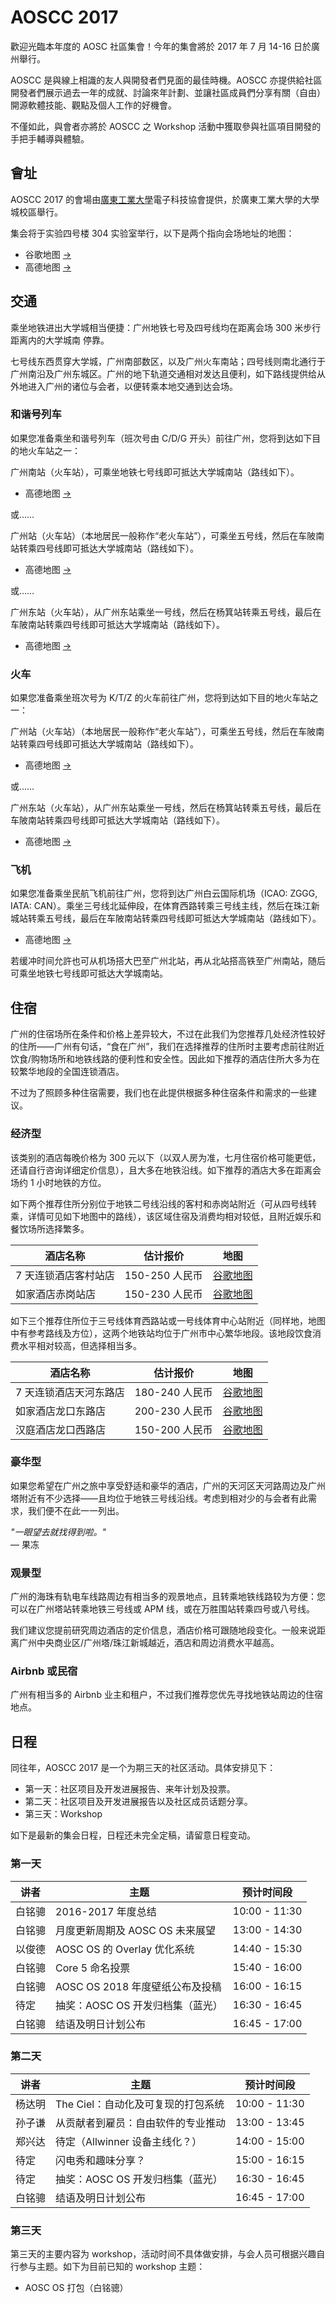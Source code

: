 AOSCC 2017
==========

歡迎光臨本年度的 AOSC 社區集會！今年的集會將於 2017 年 7 月 14-16 日於廣州舉行。

AOSCC 是與線上相識的友人與開發者們見面的最佳時機。AOSCC 亦提供給社區開發者們展示過去一年的成就、討論來年計劃、並讓社區成員們分享有關（自由）開源軟體技能、觀點及個人工作的好機會。

不僅如此，與會者亦將於 AOSCC 之 Workshop 活動中獲取參與社區項目開發的手把手輔導與體驗。

會址
----

AOSCC 2017 的會場由[廣東工業大學](http://www.gdut.edu.cn/)電子科技協會提供，於廣東工業大學的大學城校區舉行。

集会将于实验四号楼 304 实验室举行，以下是两个指向会场地址的地图：

- 谷歌地图
[→](https://www.google.com/maps/place/Guangdong+University+of+Technology+Experiment+Building+4,+Panyu+Qu,+Guangzhou+Shi,+Guangdong+Sheng,+China/@23.0400275,113.3957348,16z/data=!4m5!3m4!1s0x3403aad94a278a3f:0xf2ebd2723d97b2f5!8m2!3d23.0378993!4d113.3997973?hl=en)
- 高德地图 [→](https://gaode.com/search?query=%E4%B8%AD%E5%9B%BD%E5%B9%BF%E4%B8%9C%E7%9C%81%E5%B9%BF%E5%B7%9E%E5%B8%82%E7%95%AA%E7%A6%BA%E5%8C%BA%E5%B9%BF%E4%B8%9C%E5%B7%A5%E4%B8%9A%E5%A4%A7%E5%AD%A6%E5%AE%9E%E9%AA%8C%E5%9B%9B%E5%8F%B7%E6%A5%BC&city=110000&geoobj=116.302288%7C39.808925%7C116.618145%7C40.006178&zoom=12)

交通
----

乘坐地铁进出大学城相当便捷：广州地铁七号及四号线均在距离会场 300 米步行距离内的大学城南
停靠。

七号线东西贯穿大学城，广州南部数区，以及广州火车南站；四号线则南北通行于广州南沿及广州东城区。广州的地下轨道交通相对发达且便利，如下路线提供给从外地进入广州的诸位与会者，以便转乘本地交通到达会场。

### 和谐号列车

如果您准备乘坐和谐号列车（班次号由 C/D/G 开头）前往广州，您将到达如下目的地火车站之一：

广州南站（火车站），可乘坐地铁七号线即可抵达大学城南站（路线如下）。

- 高德地图 [→](http://gaode.com/dir?from%5Bname%5D=%E5%B9%BF%E5%B7%9E%E5%8D%97%E7%AB%99%28%E5%9C%B0%E9%93%81%E7%AB%99%29&from%5Blnglat%5D=113.269125%2C22.988980&from%5Bid%5D=BV10019725-from&from%5Bpoitype%5D=150500&from%5Badcode%5D=440100&from%5Bmodxy%5D=113.269125%2C22.988980&to%5Bid%5D=BV10024365-to&to%5Bname%5D=%E5%A4%A7%E5%AD%A6%E5%9F%8E%E5%8D%97%28%E5%9C%B0%E9%93%81%E7%AB%99%29&to%5Blnglat%5D=113.400557%2C23.043313&to%5Bmodxy%5D=113.400557%2C23.043313&to%5Bpoitype%5D=150500&to%5Badcode%5D=440113&type=bus&policy=2&dateTime=now)

或……

广州站（火车站）（本地居民一般称作“老火车站”），可乘坐五号线，然后在车陂南站转乘四号线即可抵达大学城南站（路线如下）。

- 高德地图 [→](http://gaode.com/dir?from%5Bid%5D=BV10015177&from%5Bname%5D=%E5%B9%BF%E5%B7%9E%E7%81%AB%E8%BD%A6%E7%AB%99%28%E5%9C%B0%E9%93%81%E7%AB%99%29&from%5Blnglat%5D=113.256603%2C23.148143&from%5Bmodxy%5D=113.256603%2C23.148143&from%5Bpoitype%5D=150500&from%5Badcode%5D=440104&to%5Bid%5D=BV10024365-to&to%5Bname%5D=%E5%A4%A7%E5%AD%A6%E5%9F%8E%E5%8D%97%28%E5%9C%B0%E9%93%81%E7%AB%99%29&to%5Blnglat%5D=113.400557%2C23.043313&to%5Bmodxy%5D=113.400557%2C23.043313&to%5Bpoitype%5D=150500&to%5Badcode%5D=440113&type=bus&policy=2&dateTime=now)

或……

广州东站（火车站），从广州东站乘坐一号线，然后在杨箕站转乘五号线，最后在车陂南站转乘四号线即可抵达大学城南站（路线如下）。

- 高德地图 [→](http://gaode.com/dir?from%5Bid%5D=BV10024357-from&from%5Bname%5D=%E5%B9%BF%E5%B7%9E%E4%B8%9C%E7%AB%99%28%E5%9C%B0%E9%93%81%E7%AB%99%29&from%5Blnglat%5D=113.324851%2C23.150968&from%5Bmodxy%5D=113.324851%2C23.150968&from%5Bpoitype%5D=150500&from%5Badcode%5D=440106&to%5Bid%5D=BV10024365-to&to%5Bname%5D=%E5%A4%A7%E5%AD%A6%E5%9F%8E%E5%8D%97%28%E5%9C%B0%E9%93%81%E7%AB%99%29&to%5Blnglat%5D=113.400557%2C23.043313&to%5Bmodxy%5D=113.400557%2C23.043313&to%5Bpoitype%5D=150500&to%5Badcode%5D=440113&type=bus&policy=0&dateTime=now)

### 火车

如果您准备乘坐班次号为 K/T/Z 的火车前往广州，您将到达如下目的地火车站之一：

广州站（火车站）（本地居民一般称作“老火车站”），可乘坐五号线，然后在车陂南站转乘四号线即可抵达大学城南站（路线如下）。

- 高德地图 [→](http://gaode.com/dir?from%5Bid%5D=BV10015177&from%5Bname%5D=%E5%B9%BF%E5%B7%9E%E7%81%AB%E8%BD%A6%E7%AB%99%28%E5%9C%B0%E9%93%81%E7%AB%99%29&from%5Blnglat%5D=113.256603%2C23.148143&from%5Bmodxy%5D=113.256603%2C23.148143&from%5Bpoitype%5D=150500&from%5Badcode%5D=440104&to%5Bid%5D=BV10024365-to&to%5Bname%5D=%E5%A4%A7%E5%AD%A6%E5%9F%8E%E5%8D%97%28%E5%9C%B0%E9%93%81%E7%AB%99%29&to%5Blnglat%5D=113.400557%2C23.043313&to%5Bmodxy%5D=113.400557%2C23.043313&to%5Bpoitype%5D=150500&to%5Badcode%5D=440113&type=bus&policy=2&dateTime=now)

或……

广州东站（火车站），从广州东站乘坐一号线，然后在杨箕站转乘五号线，最后在车陂南站转乘四号线即可抵达大学城南站（路线如下）。

- 高德地图 [→](http://gaode.com/dir?from%5Bid%5D=BV10024357-from&from%5Bname%5D=%E5%B9%BF%E5%B7%9E%E4%B8%9C%E7%AB%99%28%E5%9C%B0%E9%93%81%E7%AB%99%29&from%5Blnglat%5D=113.324851%2C23.150968&from%5Bmodxy%5D=113.324851%2C23.150968&from%5Bpoitype%5D=150500&from%5Badcode%5D=440106&to%5Bid%5D=BV10024365-to&to%5Bname%5D=%E5%A4%A7%E5%AD%A6%E5%9F%8E%E5%8D%97%28%E5%9C%B0%E9%93%81%E7%AB%99%29&to%5Blnglat%5D=113.400557%2C23.043313&to%5Bmodxy%5D=113.400557%2C23.043313&to%5Bpoitype%5D=150500&to%5Badcode%5D=440113&type=bus&policy=0&dateTime=now)


### 飞机

如果您准备乘坐民航飞机前往广州，您将到达广州白云国际机场（ICAO: ZGGG, IATA: CAN）。乘坐三号线北延伸段，在体育西路转乘三号线主线，然后在珠江新城站转乘五号线，最后在车陂南站转乘四号线即可抵达大学城南站（路线如下）。

- 高德地图 [→](http://gaode.com/dir?from%5Bid%5D=BV10024349&from%5Bname%5D=%E6%9C%BA%E5%9C%BA%E5%8D%97%28%E5%9C%B0%E9%93%81%E7%AB%99%29&from%5Blnglat%5D=113.303098%2C23.386691&from%5Bmodxy%5D=113.303098%2C23.386691&from%5Bpoitype%5D=150500&from%5Badcode%5D=440114&to%5Bid%5D=BV10024365-to&to%5Bname%5D=%E5%A4%A7%E5%AD%A6%E5%9F%8E%E5%8D%97%28%E5%9C%B0%E9%93%81%E7%AB%99%29&to%5Blnglat%5D=113.400557%2C23.043313&to%5Bmodxy%5D=113.400557%2C23.043313&to%5Bpoitype%5D=150500&to%5Badcode%5D=440113&type=bus&policy=0&dateTime=now)

若缓冲时间允許也可从机场搭大巴至广州北站，再从北站搭高铁至广州南站，随后可乘坐地铁七号线即可抵达大学城南站。

住宿
----

广州的住宿场所在条件和价格上差异较大，不过在此我们为您推荐几处经济性较好的住所——广州有句话，“食在广州”，我们在选择推荐的住所时主要考虑前往附近饮食/购物场所和地铁线路的便利性和安全性。因此如下推荐的酒店住所大多为在较繁华地段的全国连锁酒店。

不过为了照顾多种住宿需要，我们也在此提供根据多种住宿条件和需求的一些建议。

### 经济型

该类别的酒店每晚价格为 300 元以下（以双人房为准，七月住宿价格可能更低，还请自行咨询详细定价信息），且大多在地铁沿线。如下推荐的酒店大多在距离会场约 1 小时地铁的方位。

如下两个推荐住所分别位于地铁二号线沿线的客村和赤岗站附近（可从四号线转乘，详情可见如下地图中的路线），该区域住宿及消费均相对较低，且附近娱乐和餐饮场所选择繁多。

| 酒店名称 | 估计报价 | 地图 |
| ------- | -------- | ---- |
| 7 天连锁酒店客村站店 | 150-250 人民币 | [谷歌地图](https://www.google.com/maps/dir/%E4%B8%AD%E5%9B%BD%E5%B9%BF%E4%B8%9C%E7%9C%81%E5%B9%BF%E5%B7%9E%E5%B8%82%E6%B5%B7%E7%8F%A0%E5%8C%BA7%E5%A4%A9%E8%BF%9E%E9%94%81%E9%85%92%E5%BA%97%E5%B9%BF%E5%B7%9E%E5%AE%A2%E6%9D%91%E5%9C%B0%E9%93%81%E7%AB%99%E4%BA%8C%E5%BA%97/%E4%B8%AD%E5%9B%BD%E5%B9%BF%E4%B8%9C%E7%9C%81%E5%B9%BF%E5%B7%9E%E5%B8%82%E7%95%AA%E7%A6%BA%E5%8C%BA%E5%A4%A7%E5%AD%A6%E5%9F%8E%E5%8D%97/@23.0715992,113.325116,13z/am=t/data=!4m14!4m13!1m5!1m1!1s0x3402ff64fca50aff:0x4565fe4c47133a2d!2m2!1d113.3213702!2d23.0995606!1m5!1m1!1s0x3403aadca1aebf87:0x81777d6212316865!2m2!1d113.400431!2d23.04342!3e3?hl=en) |
| 如家酒店赤岗站店 | 150-230 人民币 | [谷歌地图](https://www.google.com/maps/dir/%E4%B8%AD%E5%9B%BD%E5%B9%BF%E4%B8%9C%E7%9C%81%E5%B9%BF%E5%B7%9E%E5%B8%82%E7%95%AA%E7%A6%BA%E5%8C%BA%E5%A4%A7%E5%AD%A6%E5%9F%8E%E5%8D%97/Home+Inn+%EF%BC%88Guangzhou+Pazhou+Chigang+Subway+Station+Branch%EF%BC%89,+Haizhu+Qu,+Guangzhou+Shi,+Guangdong+Sheng,+China/@23.0808225,113.3265942,14z/data=!4m14!4m13!1m5!1m1!1s0x3403aadca1aebf87:0x81777d6212316865!2m2!1d113.400431!2d23.04342!1m5!1m1!1s0x3402ff796c5cb053:0xf0f4533f68f4d2f9!2m2!1d113.3300231!2d23.0966575!3e3?hl=en) |

如下三个推荐住所位于三号线体育西路站或一号线体育中心站附近（同样地，地图中有参考路线及方位），这两个地铁站均位于广州市中心繁华地段。该地段饮食消费水平相对较高，但选择相当多。

| 酒店名称 | 估计报价 | 地图 |
| ------- | -------- | ---- |
| 7 天连锁酒店天河东路店 | 180-240 人民币 | [谷歌地图](https://www.google.com/maps/dir/%E4%B8%AD%E5%9B%BD%E5%B9%BF%E4%B8%9C%E7%9C%81%E5%B9%BF%E5%B7%9E%E5%B8%82%E7%95%AA%E7%A6%BA%E5%8C%BA%E5%A4%A7%E5%AD%A6%E5%9F%8E%E5%8D%97/%E4%B8%AD%E5%9B%BD%E5%B9%BF%E4%B8%9C%E7%9C%81%E5%B9%BF%E5%B7%9E%E5%B8%82%E5%A4%A9%E6%B2%B3%E5%8C%BA%E5%A4%A9%E6%B2%B3%E4%B8%9C%E8%B7%AF7%E5%A4%A9%E8%BF%9E%E9%94%81%E9%85%92%E5%BA%97/@23.1340415,113.3304242,16z/data=!4m14!4m13!1m5!1m1!1s0x3403aadca1aebf87:0x81777d6212316865!2m2!1d113.400431!2d23.04342!1m5!1m1!1s0x3402feff741d497f:0x7986c2f6e14338bf!2m2!1d113.3330003!2d23.1366493!3e3?hl=en) |
| 如家酒店龙口东路店 | 200-230 人民币 | [谷歌地图](https://www.google.com/maps/dir/%E4%B8%AD%E5%9B%BD%E5%B9%BF%E4%B8%9C%E7%9C%81%E5%B9%BF%E5%B7%9E%E5%B8%82%E7%95%AA%E7%A6%BA%E5%8C%BA%E5%A4%A7%E5%AD%A6%E5%9F%8E%E5%8D%97/%E4%B8%AD%E5%9B%BD%E5%B9%BF%E4%B8%9C%E7%9C%81%E5%B9%BF%E5%B7%9E%E5%B8%82%E5%A4%A9%E6%B2%B3%E5%8C%BA%E9%BE%99%E5%8F%A3%E4%B8%9C%E8%B7%AF%E5%A6%82%E5%AE%B6%E5%BF%AB%E6%8D%B7%E9%85%92%E5%BA%97/@23.0904896,113.325314,13z/data=!3m1!4b1!4m14!4m13!1m5!1m1!1s0x3403aadca1aebf87:0x81777d6212316865!2m2!1d113.400431!2d23.04342!1m5!1m1!1s0x3402fe53e6978831:0xc8caf0eddc8e5494!2m2!1d113.341839!2d23.137409!3e3?hl=en) |
| 汉庭酒店龙口西路店 | 150-200 人民币 | [谷歌地图](https://www.google.com/maps/dir/%E4%B8%AD%E5%9B%BD%E5%B9%BF%E4%B8%9C%E7%9C%81%E5%B9%BF%E5%B7%9E%E5%B8%82%E7%95%AA%E7%A6%BA%E5%8C%BA%E5%A4%A7%E5%AD%A6%E5%9F%8E%E5%8D%97/%E4%B8%AD%E5%9B%BD%E5%B9%BF%E4%B8%9C%E7%9C%81%E5%B9%BF%E5%B7%9E%E5%B8%82%E5%A4%A9%E6%B2%B3%E5%8C%BA%E9%BE%99%E5%8F%A3%E8%A5%BF%E8%B7%AF%E6%B1%89%E5%BA%AD%E8%BF%9E%E9%94%81%E9%85%92%E5%BA%97/@23.0904411,113.325314,13z/data=!3m1!4b1!4m14!4m13!1m5!1m1!1s0x3403aadca1aebf87:0x81777d6212316865!2m2!1d113.400431!2d23.04342!1m5!1m1!1s0x3402fe55c79e05f3:0x4f269b15040c86e5!2m2!1d113.3368226!2d23.137312!3e3?hl=en) |

### 豪华型

如果您希望在广州之旅中享受舒适和豪华的酒店，广州的天河区天河路周边及广州塔附近有不少选择——且均位于地铁三号线沿线。考虑到相对少的与会者有此需求，我们便不在此一一列出。

*"一眼望去就找得到啦。"*  
— 果冻

### 观景型

广州的海珠有轨电车线路周边有相当多的观景地点，且转乘地铁线路较为方便：您可以在广州塔站转乘地铁三号线或 APM 线，或在万胜围站转乘四号或八号线。

我们建议您提前研究周边酒店的定价信息，酒店价格可跟随地段变化。一般来说距离广州中央商业区/广州塔/珠江新城越近，酒店和周边消费水平越高。

### Airbnb 或民宿

广州有相当多的 Airbnb 业主和租户，不过我们推荐您优先寻找地铁站周边的住宿地点。

日程
----

同往年，AOSCC 2017 是一个为期三天的社区活动。具体安排见下：

- 第一天：社区项目及开发进展报告、来年计划及投票。
- 第二天：社区项目及开发进展报告以及社区成员话题分享。
- 第三天：Workshop

如下是最新的集会日程，日程还未完全定稿，请留意日程变动。

### 第一天

| 讲者      | 主题                                     | 预计时间段     |
|----------|-----------------------------------------|---------------|
| 白铭骢    | 2016-2017 年度总结                       | 10:00 - 11:30 |
| 白铭骢    | 月度更新周期及 AOSC OS 未来展望             | 13:00 - 14:30 |
| 以俊德    | AOSC OS 的 Overlay 优化系统               | 14:40 - 15:30 |
| 白铭骢    | Core 5 命名投票                          | 15:40 - 16:00 |
| 白铭骢    | AOSC OS 2018 年度壁纸公布及投稿            | 16:00 - 16:15 |
| 待定      | 抽奖：AOSC OS 开发归档集（蓝光）            | 16:30 - 16:45 |
| 白铭骢    | 结语及明日计划公布                         | 16:45 - 17:00 |

### 第二天

| 讲者      | 主题                                     | 预计时间段     |
|----------|-----------------------------------------|---------------|
| 杨达明    | The Ciel：自动化及可复现的打包系统          | 10:00 - 11:30 |
| 孙子谦    | 从贡献者到雇员：自由软件的专业推动            | 13:00 - 13:45 |
| 郑兴达    | 待定（Allwinner 设备主线化？）             | 14:00 - 15:00 |
| 待定      | 闪电秀和趣味分享？                         | 15:00 - 16:15 |
| 待定      | 抽奖：AOSC OS 开发归档集（蓝光）            | 16:30 - 16:45 |
| 白铭骢    | 结语及明日计划公布                         | 16:45 - 17:00 |

### 第三天

第三天的主要内容为 workshop，活动时间不具体做安排，与会人员可根据兴趣自行参与主题。如下为目前已知的 workshop 主题：

- AOSC OS 打包（白铭骢）
